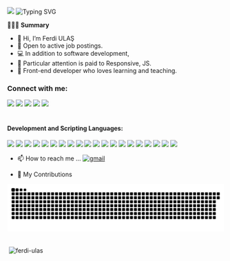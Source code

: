 <img src="https://github.com/thompsonemerson/thompsonemerson/raw/master/cover-thompson.png" height="200"/>
<img src="https://readme-typing-svg.herokuapp.com?font=Fira+Code&weight=800&size=18&pause=1000&color=ddd&center=true&vCenter=true&width=550&lines=I'm+Ferdi+Ulas;Computer+Science+Student;Web+Developer;I+Always+have+a+passion+for+coding+and+learning" alt="Typing SVG"  >

🧑🏻‍💻 **Summary**
- 👋 Hi, I’m Ferdi ULAŞ
- 🌱 Open to active job postings.
- 💻 In addition to software development,
- 🚀 Particular attention is paid to Responsive, JS.
- 🥳 Front-end developer who loves learning and teaching.

<h3 align="left">Connect with me:</h3>
<p align="left">
<a href="https://www.youtube.com/channel/UChPHeSoAXW4V8C08Q3TIYxA" target="_blank"><img src="https://img.shields.io/badge/YouTube-%23FF0000.svg?logo=YouTube&logoColor=white"></a>  
<a href="https://www.linkedin.com/in/ferdiulas-/" target="_blank"><img src="https://img.shields.io/badge/LinkedIn-%230274B3.svg?logo=linkedin&logoColor=white"></a>
<a href="https://www.youtube.com/@jr.ferdiulas" target="_blank"><img src="https://img.shields.io/badge/Discord-%235865F2.svg?logo=discord&logoColor=white"></a>
<a href="https://www.youtube.com/@jr.ferdiulas" target="_blank"><img src="https://img.shields.io/badge/Instagram-%23ff0069.svg?logo=Instagram&logoColor=white"></a>
<a href="https://www.youtube.com/@jr.ferdiulas" target="_blank"><img src="https://img.shields.io/badge/X-black.svg?logo=X&logoColor=white"></a>
</p>

<h1></h1>

<h4 align="left">Development and Scripting Languages:</h4>
<p align="left">
  <img src="https://img.shields.io/badge/Visual_Studio_Code-%23007ACC.svg?style=for-the-badge&logo=visual-studio-code&logoColor=white">
  <img src="https://img.shields.io/badge/html5-%23E34F26.svg?style=for-the-badge&logo=html5&logoColor=white">
  <img src="https://img.shields.io/badge/css3-%231572B6.svg?style=for-the-badge&logo=css3&logoColor=white">
  <img src="https://img.shields.io/badge/bootstrap-%23563D7C.svg?style=for-the-badge&logo=bootstrap&logoColor=white">
  <img src="https://img.shields.io/badge/sass-%23CC6699.svg?style=for-the-badge&logo=sass&logoColor=white">
  <img src="https://img.shields.io/badge/javascript-%23323330.svg?style=for-the-badge&logo=javascript&logoColor=%23F7DF1E">
  <img src="https://img.shields.io/badge/typescript-%23007ACC.svg?style=for-the-badge&logo=typescript&logoColor=white">
  <img src="https://img.shields.io/badge/react-%2361DAFB.svg?style=for-the-badge&logo=react&logoColor=white">
  <img src="https://img.shields.io/badge/redux_toolkit-%23764F5B.svg?style=for-the-badge&logo=redux&logoColor=white">
  <img src="https://img.shields.io/badge/mui-%230081CB.svg?style=for-the-badge&logo=material-ui&logoColor=white">
  <img src="https://img.shields.io/badge/firebase-%23FFCA28.svg?style=for-the-badge&logo=firebase&logoColor=white">
  <img src="https://img.shields.io/badge/supabase-%2300A9E0.svg?style=for-the-badge&logo=supabase&logoColor=white">
  <img src="https://img.shields.io/badge/git-%23F05032.svg?style=for-the-badge&logo=git&logoColor=white">
  <img src="https://img.shields.io/badge/github-%23121011.svg?style=for-the-badge&logo=github&logoColor=white">
  <img src="https://img.shields.io/badge/vercel-%23000000.svg?style=for-the-badge&logo=vercel&logoColor=white">
  <img src="https://img.shields.io/badge/canva-%23F24E1E.svg?style=for-the-badge&logo=canva&logoColor=white">
  <img src="https://img.shields.io/badge/Sony_Vegas_Pro-%23000000.svg?style=for-the-badge&logo=sony&logoColor=white">
  <img src="https://img.shields.io/badge/coreldraw-%23FF6A00.svg?style=for-the-badge&logo=coreldraw&logoColor=white">
  <img src="https://img.shields.io/badge/excel-%231D6E00.svg?style=for-the-badge&logo=microsoft-excel&logoColor=white">
  <img src="https://img.shields.io/badge/capcut-%23000000.svg?style=for-the-badge&logo=capcut&logoColor=white">
 
</p>







- 📫 How to reach me ...
[![gmail](https://img.shields.io/badge/-frontenddevferdi@gmail.com-D14836?style=flat&logo=Gmail&logoColor=white)](mailto:frontenddevferdi@gmail.com)

- 🐍 My Contributions

<picture>
  <source media="(prefers-color-scheme: dark)" srcset="https://raw.githubusercontent.com/ferdi-ulas/ferdi-ulas/output/github-contribution-grid-snake-dark.svg">
  <source media="(prefers-color-scheme: light)" srcset="https://raw.githubusercontent.com/ferdi-ulas/ferdi-ulas/output/github-contribution-grid-snake.svg">
  <img alt="github contribution grid snake animation" src="https://raw.githubusercontent.com/ferdi-ulas/ferdi-ulas/output/github-contribution-grid-snake.svg">
</picture>
<br>

<br>

<p>&nbsp;<img align="center" src="https://github-readme-stats.vercel.app/api?username=ferdi-ulas&show_icons=true&locale=en&theme=radical" alt="ferdi-ulas" /></p>

